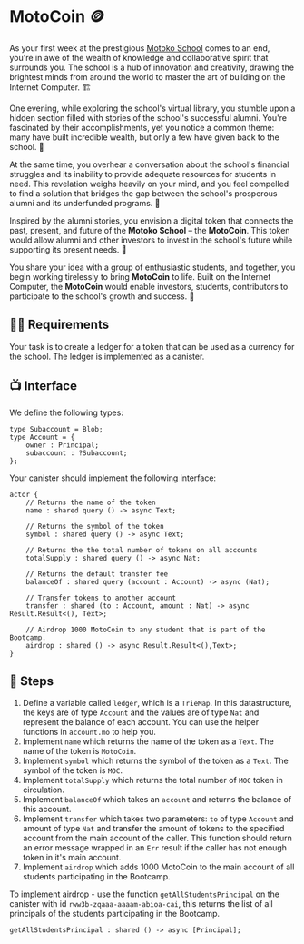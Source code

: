 # MotoCoin 🪙
As your first week at the prestigious [Motoko School](https://twitter.com/MotokoSchool) comes to an end, you're in awe of the wealth of knowledge and collaborative spirit that surrounds you. The school is a hub of innovation and creativity, drawing the brightest minds from around the world to master the art of building on the Internet Computer.  🏗️

One evening, while exploring the school's virtual library, you stumble upon a hidden section filled with stories of the school's successful alumni. You're fascinated by their accomplishments, yet you notice a common theme: many have built incredible wealth, but only a few have given back to the school. 🫢

At the same time, you overhear a conversation about the school's financial struggles and its inability to provide adequate resources for students in need. This revelation weighs heavily on your mind, and you feel compelled to find a solution that bridges the gap between the school's prosperous alumni and its underfunded programs. 💸

Inspired by the alumni stories, you envision a digital token that connects the past, present, and future of the **Motoko School** – the **MotoCoin**. This token would allow alumni and other investors to invest in the school's future while supporting its present needs. 🌱

You share your idea with a group of enthusiastic students, and together, you begin working tirelessly to bring **MotoCoin** to life. Built on the Internet Computer, the **MotoCoin** would enable investors, students, contributors to participate to the school's growth and success. 🚀
## 🧑‍🏫 Requirements 
Your task is to create a ledger for a token that can be used as a currency for the school. The ledger is implemented as a canister.
## 📺 Interface
We define the following types:
```motoko
type Subaccount = Blob;
type Account = {
    owner : Principal;
    subaccount : ?Subaccount;
};
```
Your canister should implement the following interface:
```motoko
actor {
    // Returns the name of the token 
    name : shared query () -> async Text;

    // Returns the symbol of the token 
    symbol : shared query () -> async Text;

    // Returns the the total number of tokens on all accounts
    totalSupply : shared query () -> async Nat;

    // Returns the default transfer fee
    balanceOf : shared query (account : Account) -> async (Nat);

    // Transfer tokens to another account
    transfer : shared (to : Account, amount : Nat) -> async Result.Result<(), Text>;

    // Airdrop 1000 MotoCoin to any student that is part of the Bootcamp.
    airdrop : shared () -> async Result.Result<(),Text>;
}
```
## 📒 Steps
1. Define a variable called `ledger`, which is a `TrieMap`. In this datastructure, the keys are of type `Account` and the values are of type `Nat` and represent the balance of each account. You can use the helper functions in `account.mo` to help you.
2. Implement `name` which returns the name of the token as a `Text`. The name of the token is `MotoCoin`.
3. Implement `symbol` which returns the symbol of the token as a `Text`. The symbol of the token is `MOC`.
4. Implement `totalSupply` which returns the total number of `MOC` token in circulation.
5. Implement `balanceOf` which takes an `account` and returns the balance of this account.
6. Implement `transfer` which takes two parameters: `to` of type `Account` and amount of type `Nat` and transfer the amount of tokens to the specified account from the main account of the caller. This function should return an error message wrapped in an `Err` result if the caller has not enough token in it's main account.
7. Implement `airdrop` which adds 1000 MotoCoin to the main account of all students participating in the Bootcamp.


To implement airdrop - use the function `getAllStudentsPrincipal` on the canister with id `rww3b-zqaaa-aaaam-abioa-cai`, this returns the list of all principals of the students participating in the Bootcamp.
```motoko
getAllStudentsPrincipal : shared () -> async [Principal];
```

